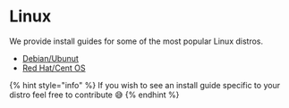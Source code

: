 # Linux

We provide install guides for some of the most popular Linux distros.

* [Debian/Ubunut](debian-ubuntu.md)
* [Red Hat/Cent OS](red-hat-cent-os.md)

{% hint style="info" %}
If you wish to see an install guide specific to your distro feel free to contribute 😅 
{% endhint %}

